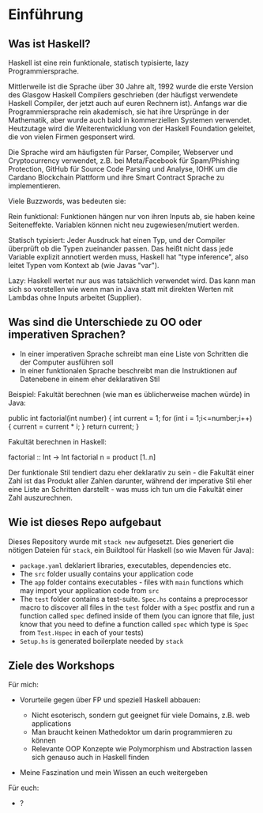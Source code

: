 # Einführung

## Was ist Haskell?

Haskell ist eine rein funktionale, statisch typisierte, lazy Programmiersprache.

Mittlerweile ist die Sprache über 30 Jahre alt, 1992 wurde die erste Version des Glasgow Haskell Compilers geschrieben
(der häufigst verwendete Haskell Compiler, der jetzt auch auf euren Rechnern ist).
Anfangs war die Programmiersprache rein akademisch, sie hat ihre Ursprünge in der Mathematik, aber wurde auch bald in kommerziellen Systemen verwendet.
Heutzutage wird die Weiterentwicklung von der Haskell Foundation geleitet, die von vielen Firmen gesponsert wird.

Die Sprache wird am häufigsten für Parser, Compiler, Webserver und Cryptocurrency verwendet, z.B. bei Meta/Facebook für Spam/Phishing Protection, GitHub für Source Code Parsing und Analyse, IOHK um die Cardano Blockchain Plattform und ihre Smart Contract Sprache zu implementieren.

Viele Buzzwords, was bedeuten sie:

Rein funktional: Funktionen hängen nur von ihren Inputs ab, sie haben keine Seiteneffekte. Variablen können nicht neu zugewiesen/mutiert werden.

Statisch typisiert: Jeder Ausdruck hat einen Typ, und der Compiler überprüft ob die Typen zueinander passen.
Das heißt nicht dass jede Variable explizit annotiert werden muss, Haskell hat "type inference", also leitet Typen vom Kontext ab (wie Javas "var").

Lazy: Haskell wertet nur aus was tatsächlich verwendet wird. Das kann man sich so vorstellen wie wenn man in Java statt mit direkten Werten mit Lambdas ohne Inputs arbeitet (Supplier<T>).

## Was sind die Unterschiede zu OO oder imperativen Sprachen?

- In einer imperativen Sprache schreibt man eine Liste von Schritten die der Computer ausführen soll
- In einer funktionalen Sprache beschreibt man die Instruktionen auf Datenebene in einem eher deklarativen Stil

Beispiel:
Fakultät berechnen (wie man es üblicherweise machen würde) in Java:

public int factorial(int number) {
    int current = 1;
    for (int i = 1;i<=number;i++) {
        current = current * i;
    }
    return current;
}

Fakultät berechnen in Haskell:

factorial :: Int -> Int
factorial n = product [1..n]

Der funktionale Stil tendiert dazu eher deklarativ zu sein - die Fakultät einer Zahl ist das Produkt aller Zahlen darunter, während der imperative Stil eher eine Liste an Schritten darstellt - was muss ich tun um die Fakultät einer Zahl auszurechnen.

## Wie ist dieses Repo aufgebaut

Dieses Repository wurde mit `stack new` aufgesetzt.
Dies generiert die nötigen Dateien für `stack`, ein Buildtool für Haskell (so wie Maven für Java):

- `package.yaml` deklariert libraries, executables, dependencies etc.
- The `src` folder usually contains your application code
- The `app` folder contains executables - files with `main` functions which may import your application code from `src`
- The `test` folder contains a test-suite. `Spec.hs` contains a preprocessor macro to discover all files in the `test` folder with a `Spec` postfix and run a function called `spec` defined inside of them (you can ignore that file, just know that you need to define a function called `spec` which type is `Spec` from `Test.Hspec` in each of your tests)
- `Setup.hs` is generated boilerplate needed by `stack` 


## Ziele des Workshops

Für mich:
- Vorurteile gegen über FP und speziell Haskell abbauen:
  - Nicht esoterisch, sondern gut geeignet für viele Domains, z.B. web applications
  - Man braucht keinen Mathedoktor um darin programmieren zu können
  - Relevante OOP Konzepte wie Polymorphism und Abstraction lassen sich genauso auch in Haskell finden

- Meine Faszination und mein Wissen an euch weitergeben

Für euch:
- ?

